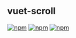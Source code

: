 ## vuet-scroll
[![npm](https://img.shields.io/npm/v/vuet-scroll.svg)](https://www.npmjs.com/package/vuet-scroll) 
[![npm](https://img.shields.io/npm/dm/vuet-scroll.svg)](https://www.npmjs.com/package/vuet-scroll)
[![npm](https://img.shields.io/npm/dt/vuet-scroll.svg)](https://www.npmjs.com/package/vuet-scroll)